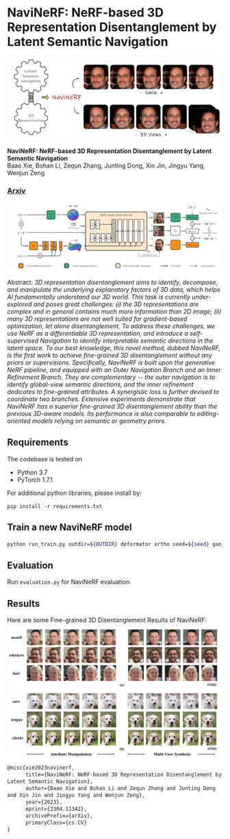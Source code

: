 # NaviNeRF: NeRF-based 3D Representation Disentanglement by Latent Semantic Navigation</sub>

![Random Sample](./images/sample.jpg)



**NaviNeRF: NeRF-based 3D Representation Disentanglement by Latent Semantic Navigation**<br>
Baao Xie, Bohan Li, Zequn Zhang, Junting Dong, Xin Jin, Jingyu Yang, Wenjun Zeng<br>
###  [Arxiv](https://arxiv.org/abs/2110.08985)

![An image](./images/structure.jpg)


Abstract: *3D representation disentanglement aims to identify, decompose, and manipulate the underlying explanatory factors of 3D data, which helps AI fundamentally understand our 3D world. This task is currently under-explored and poses great challenges: (i) the 3D representations are complex and in general contains much more information than 2D image; (ii) many 3D representations are not well suited for gradient-based optimization, let alone disentanglement. To address these challenges, we use NeRF as a differentiable 3D representation, and introduce a self-supervised Navigation to identify interpretable semantic directions in the latent space. To our best knowledge, this novel method, dubbed NaviNeRF, is the first work to achieve fine-grained 3D disentanglement without any priors or supervisions. Specifically, NaviNeRF is built upon the generative NeRF pipeline, and equipped with an Outer Navigation Branch and an Inner Refinement Branch. They are complementary -- the outer navigation is to identify global-view semantic directions, and the inner refinement dedicates to fine-grained attributes. A synergistic loss is further devised to coordinate two branches. Extensive experiments demonstrate that NaviNeRF has a superior fine-grained 3D disentanglement ability than the previous 3D-aware models. Its performance is also comparable to editing-oriented models relying on semantic or geometry priors.*

## Requirements
The codebase is tested on 
* Python 3.7
* PyTorch 1.7.1
 

For additional python libraries, please install by:

```
pip install -r requirements.txt
```
 


## Train a new NaviNeRF model
```bash
python run_train.py outdir=${OUTDIR} deformator ortho seed=${seed} gan_type=nerfgan
```
## Evaluation

Run `evaluation.py` for NaviNeRF evaluation.
 

## Results

Here are some Fine-grained 3D Disentanglement Results of NaviNeRF:
![An image](./images/results.jpg)

```
@misc{xie2023navinerf,
      title={NaviNeRF: NeRF-based 3D Representation Disentanglement by Latent Semantic Navigation}, 
      author={Baao Xie and Bohan Li and Zequn Zhang and Junting Dong and Xin Jin and Jingyu Yang and Wenjun Zeng},
      year={2023},
      eprint={2304.11342},
      archivePrefix={arXiv},
      primaryClass={cs.CV}
}
```

 
 

